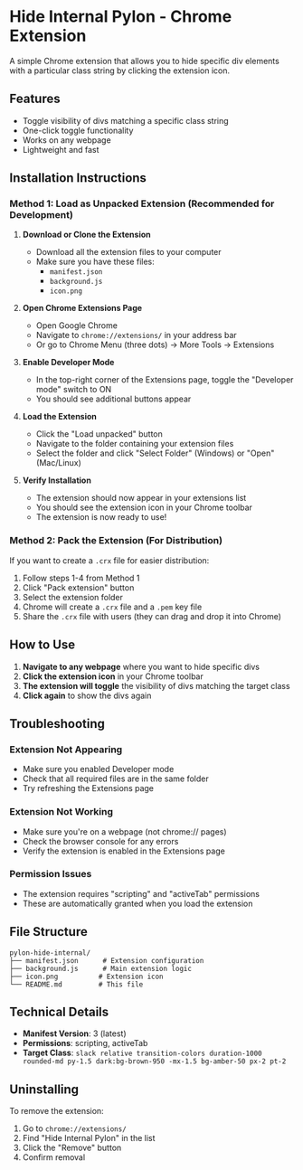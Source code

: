 # Hide Internal Pylon - Chrome Extension

A simple Chrome extension that allows you to hide specific div elements with a particular class string by clicking the extension icon.

## Features

- Toggle visibility of divs matching a specific class string
- One-click toggle functionality
- Works on any webpage
- Lightweight and fast

## Installation Instructions

### Method 1: Load as Unpacked Extension (Recommended for Development)

1. **Download or Clone the Extension**

   - Download all the extension files to your computer
   - Make sure you have these files:
     - `manifest.json`
     - `background.js`
     - `icon.png`

2. **Open Chrome Extensions Page**

   - Open Google Chrome
   - Navigate to `chrome://extensions/` in your address bar
   - Or go to Chrome Menu (three dots) → More Tools → Extensions

3. **Enable Developer Mode**

   - In the top-right corner of the Extensions page, toggle the "Developer mode" switch to ON
   - You should see additional buttons appear

4. **Load the Extension**

   - Click the "Load unpacked" button
   - Navigate to the folder containing your extension files
   - Select the folder and click "Select Folder" (Windows) or "Open" (Mac/Linux)

5. **Verify Installation**
   - The extension should now appear in your extensions list
   - You should see the extension icon in your Chrome toolbar
   - The extension is now ready to use!

### Method 2: Pack the Extension (For Distribution)

If you want to create a `.crx` file for easier distribution:

1. Follow steps 1-4 from Method 1
2. Click "Pack extension" button
3. Select the extension folder
4. Chrome will create a `.crx` file and a `.pem` key file
5. Share the `.crx` file with users (they can drag and drop it into Chrome)

## How to Use

1. **Navigate to any webpage** where you want to hide specific divs
2. **Click the extension icon** in your Chrome toolbar
3. **The extension will toggle** the visibility of divs matching the target class
4. **Click again** to show the divs again

## Troubleshooting

### Extension Not Appearing

- Make sure you enabled Developer mode
- Check that all required files are in the same folder
- Try refreshing the Extensions page

### Extension Not Working

- Make sure you're on a webpage (not chrome:// pages)
- Check the browser console for any errors
- Verify the extension is enabled in the Extensions page

### Permission Issues

- The extension requires "scripting" and "activeTab" permissions
- These are automatically granted when you load the extension

## File Structure

```
pylon-hide-internal/
├── manifest.json      # Extension configuration
├── background.js      # Main extension logic
├── icon.png          # Extension icon
└── README.md         # This file
```

## Technical Details

- **Manifest Version**: 3 (latest)
- **Permissions**: scripting, activeTab
- **Target Class**: `slack relative transition-colors duration-1000 rounded-md py-1.5 dark:bg-brown-950 -mx-1.5 bg-amber-50 px-2 pt-2`

## Uninstalling

To remove the extension:

1. Go to `chrome://extensions/`
2. Find "Hide Internal Pylon" in the list
3. Click the "Remove" button
4. Confirm removal
